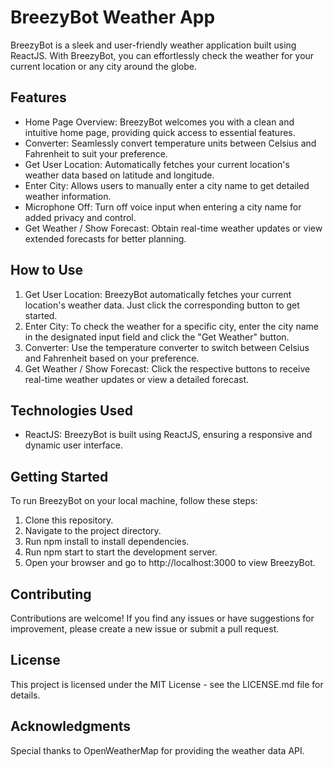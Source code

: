 # BreezyBot Weather App

BreezyBot is a sleek and user-friendly weather application built using ReactJS. With BreezyBot, you can effortlessly check the weather for your current location or any city around the globe.

## Features

* Home Page Overview:
BreezyBot welcomes you with a clean and intuitive home page, providing quick access to essential features.
* Converter:
Seamlessly convert temperature units between Celsius and Fahrenheit to suit your preference.
* Get User Location:
Automatically fetches your current location's weather data based on latitude and longitude.
* Enter City:
Allows users to manually enter a city name to get detailed weather information.
* Microphone Off:
Turn off voice input when entering a city name for added privacy and control.
* Get Weather / Show Forecast:
Obtain real-time weather updates or view extended forecasts for better planning.

## How to Use

1. Get User Location:
BreezyBot automatically fetches your current location's weather data. Just click the corresponding button to get started.
2. Enter City:
To check the weather for a specific city, enter the city name in the designated input field and click the "Get Weather" button.
3. Converter:
Use the temperature converter to switch between Celsius and Fahrenheit based on your preference.
4. Get Weather / Show Forecast:
Click the respective buttons to receive real-time weather updates or view a detailed forecast.

## Technologies Used

* ReactJS:
BreezyBot is built using ReactJS, ensuring a responsive and dynamic user interface.

## Getting Started

To run BreezyBot on your local machine, follow these steps:

1. Clone this repository.
2. Navigate to the project directory.
3. Run npm install to install dependencies.
4. Run npm start to start the development server.
5. Open your browser and go to http://localhost:3000 to view BreezyBot.

## Contributing

Contributions are welcome! If you find any issues or have suggestions for improvement, please create a new issue or submit a pull request.

## License

This project is licensed under the MIT License - see the LICENSE.md file for details.

## Acknowledgments

Special thanks to OpenWeatherMap for providing the weather data API.
